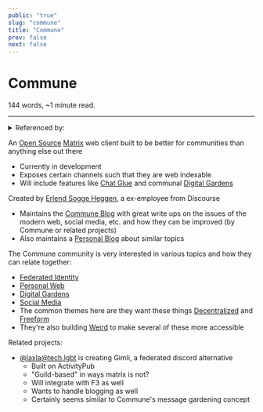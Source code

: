 ```yaml
---
public: "true"
slug: "commune"
title: "Commune"
prev: false
next: false
---
```

<script setup>
import { data } from '../../git.data.ts';
import { useData } from 'vitepress';
const pageData = useData();
</script>
<h1 class="p-name">Commune</h1>
<p>144 words, ~1 minute read. <span v-html="data[`site/${pageData.page.value.relativePath}`]" /></p>
<hr/>

<details><summary>Referenced by:</summary><a href="/garden/federated-identity/index.md">Federated Identity</a><a href="/garden/orchard/index.md">Orchard</a><a href="/garden/webrings/index.md">Webrings</a><a href="/garden/weird/index.md">Weird</a></details>

An [Open Source](/garden/open-source/index.md) [Matrix](/garden/matrix/index.md) web client built to be better for communities than anything else out there
- Currently in development
- Exposes certain channels such that they are web indexable
- Will include features like [Chat Glue](/garden/chat-glue/index.md) and communal [Digital Gardens](/garden/digital-gardens/index.md)

Created by [Erlend Sogge Heggen](https://writing.exchange/@erlend), a ex-employee from Discourse
- Maintains the [Commune Blog](https://blog.commune.sh) with great write ups on the issues of the modern web, social media, etc. and how they can be improved (by Commune or related projects)
- Also maintains a [Personal Blog](https://blog.erlend.sh) about similar topics

The Commune community is very interested in various topics and how they can relate together:
- [Federated Identity](/garden/federated-identity/index.md)
- [Personal Web](/garden/the-small-web/index.md)
- [Digital Gardens](/garden/digital-gardens/index.md)
- [Social Media](/garden/social-media/index.md)
- The common themes here are they want these things [Decentralized](/garden/decentralized/index.md) and [Freeform](/garden/freeform/index.md)
- They're also building [Weird](/garden/weird/index.md) to make several of these more accessible

Related projects:
- [@laxla@tech.lgbt](https://tech.lgbt/@laxla) is creating Gimli, a federated discord alternative
	- Built on ActivityPub
	- "Guild-based" in ways matrix is not?
	- Will integrate with F3 as well
	- Wants to handle blogging as well
	- Certainly seems similar to Commune's message gardening concept